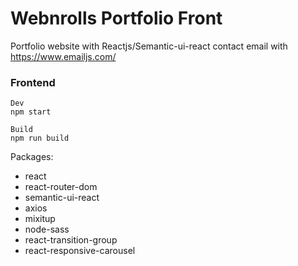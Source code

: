 # Webnrolls Portfolio Front

Portfolio website with Reactjs/Semantic-ui-react
contact email with https://www.emailjs.com/

### Frontend

```
Dev
npm start

Build
npm run build

```

Packages:
* react
* react-router-dom
* semantic-ui-react
* axios
* mixitup
* node-sass
* react-transition-group
* react-responsive-carousel